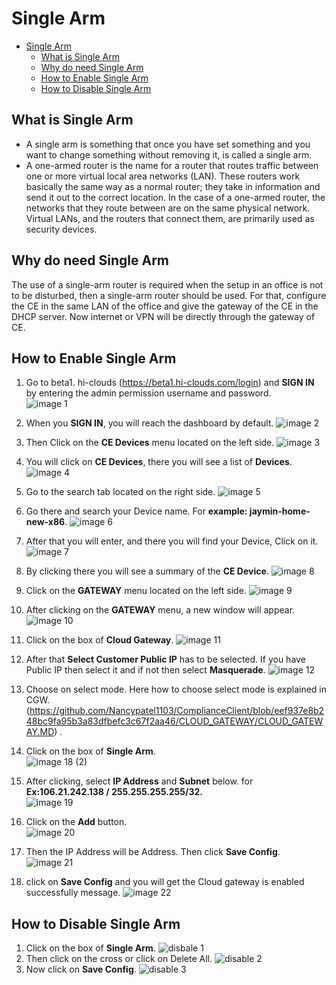 # Single Arm
<!-- TOC -->

- [Single Arm](#single-arm)
    - [What is Single Arm](#what-is-single-arm)
    - [Why do need Single Arm](#why-do-need-single-arm)
    - [How to Enable Single Arm](#how-to-enable-single-arm)
    - [How to Disable Single Arm](#how-to-disable-single-arm)

<!-- /TOC -->

## What is Single Arm
- A single arm is something that once you have set something and you want to change something without removing it, is called a single arm.
- A one-armed router is the name for a router that routes traffic between one or more virtual local area networks (LAN). These routers work basically the same way as a normal router; they take in information and send it out to the correct location. In the case of a one-armed router, the networks that they route between are on the same physical network. Virtual LANs, and the routers that connect them, are primarily used as security devices.
## Why do need Single Arm
The use of a single-arm router is required when the setup in an office is not to be disturbed, then a single-arm router should be used. For that, configure the CE in the same LAN of the office and give the gateway of the CE in the DHCP server. Now internet or VPN will be directly through the gateway of CE.

## How to Enable Single Arm 
1. Go to beta1. hi-clouds (https://beta1.hi-clouds.com/login) and **SIGN IN** by entering the admin permission username and password.                                                                        
  ![image 1](https://github.com/Nancypatel1103/ComplianceClient/assets/153616269/7e56d207-0bca-4580-bb81-baf34d5b642e)
2. When you **SIGN IN**, you will reach the dashboard by default.
  ![image 2](https://github.com/Nancypatel1103/ComplianceClient/assets/153616269/39f094f0-56a6-49ab-888a-4951c4eb042d)
3. Then Click on the **CE Devices** menu located on the left side.
  ![image 3](https://github.com/Nancypatel1103/ComplianceClient/assets/153616269/64543fc9-9f6d-4eb2-8c84-a175b499b3f5)

4. You will click on **CE Devices**, there you will see a list of **Devices**.
  ![image 4](https://github.com/Nancypatel1103/ComplianceClient/assets/153616269/205221fd-0958-4b18-ab5d-8f6fcc40f9eb)

5. Go to the search tab located on the right side. 
   ![image 5](https://github.com/Nancypatel1103/ComplianceClient/assets/153616269/8d98c687-76ff-4b38-87b4-7888a0fdacf7)

6. Go there and search your Device name. For **example: jaymin-home-new-x86**.
  ![image 6](https://github.com/Nancypatel1103/ComplianceClient/assets/153616269/fcb2066f-4d44-40ad-9664-ce943d82065e)

7. After that you will enter, and there you will find your Device, Click on it.
 ![image 7](https://github.com/Nancypatel1103/ComplianceClient/assets/153616269/104defef-5197-45ef-b832-2a0c27adc8a6)

8. By clicking there you will see a summary of the **CE Device**.
   ![image 8](https://github.com/Nancypatel1103/ComplianceClient/assets/153616269/6ca7b888-0689-4836-9ef3-83035058a871)
9. Click on the **GATEWAY** menu located on the left side.
   ![image 9](https://github.com/Nancypatel1103/ComplianceClient/assets/153616269/aa15c76d-4882-4007-b7a8-935a9b6cb01a)
10. After clicking on the **GATEWAY** menu, a new window will appear.
    ![image 10](https://github.com/Nancypatel1103/ComplianceClient/assets/153616269/d1bac712-8674-4cee-8a91-9117456f787d)

11. Click on the box of **Cloud Gateway**.
    ![image 11](https://github.com/Nancypatel1103/ComplianceClient/assets/153616269/108f0a4e-75af-480d-9c03-c9cd91b1559d) 
12. After that **Select Customer Public IP** has to be selected. If you have Public IP then select it and if not then select **Masquerade**.
   ![image 12](https://github.com/Nancypatel1103/ComplianceClient/assets/153616269/68f99a2f-7d53-4220-92b3-05160cc8f966)  
13. Choose on select mode. Here how to choose select mode is explained in CGW. (https://github.com/Nancypatel1103/ComplianceClient/blob/eef937e8b248bc9fa95b3a83dfbefc3c67f2aa46/CLOUD_GATEWAY/CLOUD_GATEWAY.MD) .
14. Click on the box of **Single Arm**.  
    ![image 18 (2)](https://github.com/Nancypatel1103/ComplianceClient/assets/153616269/136a9c00-67a4-4d6f-b7a2-28a795051af6)

15. After clicking, select **IP Address** and **Subnet** below. for **Ex:106.21.242.138 / 255.255.255.255/32.**   
   ![image 19](https://github.com/Nancypatel1103/ComplianceClient/assets/153616269/3d1ad299-6ffa-4ab4-a5f7-0762c1b51cbe)

16. Click on the **Add** button.    
  ![image 20](https://github.com/Nancypatel1103/ComplianceClient/assets/153616269/06aed440-36cc-43a6-a286-c44d7a4d0a40)

17. Then the IP Address will be Address. Then click **Save Config**.   
    ![image 21](https://github.com/Nancypatel1103/ComplianceClient/assets/153616269/4d42d642-0dff-4698-ad63-41f370469c1e)

18. click on **Save Config** and you will get the Cloud gateway is enabled successfully message.
  ![image 22](https://github.com/Nancypatel1103/ComplianceClient/assets/153616269/5d7901d0-e770-4d35-a779-dcb1d110820e)

## How to Disable Single Arm
1. Click on the box of **Single Arm**.
   ![disbale 1](https://github.com/Nancypatel1103/ComplianceClient/assets/153616269/f8b843ab-942a-4392-abc8-54233465f3e7)
2. Then click on the cross or click on Delete All.
   ![disable 2](https://github.com/Nancypatel1103/ComplianceClient/assets/153616269/aebdf1a9-49c0-4bea-aeb1-fd6666b54456)
3. Now click on **Save Config**.
   ![disable 3](https://github.com/Nancypatel1103/ComplianceClient/assets/153616269/e87c6e1d-84c4-4ea9-8371-20c48f9705e1)
